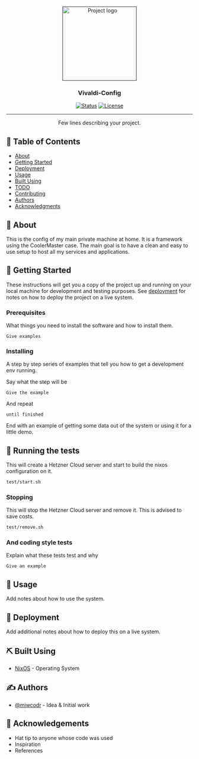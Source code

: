 <p align="center">
  <a href="" rel="noopener">
 <img width=200px height=200px src="https://i.imgur.com/6wj0hh6.jpg" alt="Project logo"></a>
</p>

<h3 align="center"> Vivaldi-Config </h3>

<div align="center">

  [![Status](https://img.shields.io/badge/status-active-success.svg)]()
  [![License](https://img.shields.io/badge/license-MIT-blue.svg)](/LICENSE)

</div>

---

<!--
    #TODO: Add more info to the README.md
-->

<p align="center"> Few lines describing your project.
    <br>
</p>

## 📝 Table of Contents
- [About](#about)
- [Getting Started](#getting_started)
- [Deployment](#deployment)
- [Usage](#usage)
- [Built Using](#built_using)
- [TODO](../TODO.md)
- [Contributing](../CONTRIBUTING.md)
- [Authors](#authors)
- [Acknowledgments](#acknowledgement)

## 🧐 About <a name = "about"></a>
This is the config of my main private machine at home. It is a framework using the CoolerMaster case.
The main goal is to have a clean and easy to use setup to host all my services and applications.

## 🏁 Getting Started <a name = "getting_started"></a>
These instructions will get you a copy of the project up and running on your local machine for development and testing purposes. See [deployment](#deployment) for notes on how to deploy the project on a live system.

### Prerequisites
What things you need to install the software and how to install them.

```
Give examples
```

### Installing
A step by step series of examples that tell you how to get a development env running.

Say what the step will be

```
Give the example
```

And repeat

```
until finished
```

End with an example of getting some data out of the system or using it for a little demo.

## 🔧 Running the tests <a name = "tests"></a>

This will create a Hetzner Cloud server and start to build the nixos configuration on it.

```bash
test/start.sh
```

### Stopping

This will stop the Hetzner Cloud server and remove it. This is advised to save costs.

```bash
test/remove.sh
```


### And coding style tests
Explain what these tests test and why

```
Give an example
```

## 🎈 Usage <a name="usage"></a>
Add notes about how to use the system.

## 🚀 Deployment <a name = "deployment"></a>
Add additional notes about how to deploy this on a live system.

## ⛏️ Built Using <a name = "built_using"></a>
- [NixOS](https://nixos.org) - Operating System

## ✍️ Authors <a name = "authors"></a>
- [@mjwcodr](https://mjwcodr.de) - Idea & Initial work

## 🎉 Acknowledgements <a name = "acknowledgement"></a>
- Hat tip to anyone whose code was used
- Inspiration
- References
